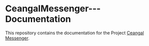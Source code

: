 # CeangalMessenger---Documentation

This repository contains the documentation for the Project [Ceangal Messenger](https://github.com/LorenzSeufert/CeangalMessenger---Code).

